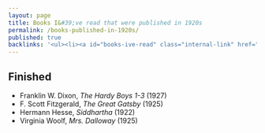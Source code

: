 ```yaml
---
layout: page
title: Books I&#39;ve read that were published in 1920s
permalink: /books-published-in-1920s/
published: true
backlinks: '<ul><li><a id="books-ive-read" class="internal-link" href="/books-ive-read/">Books I&#39;ve read</a></li></ul>'
---
```




## Finished 
* Franklin W. Dixon, _The Hardy Boys 1-3_ (1927) 
* F. Scott Fitzgerald, _The Great Gatsby_ (1925) 
* Hermann Hesse, _Siddhartha_ (1922) 
* Virginia Woolf, _Mrs. Dalloway_ (1925) 
